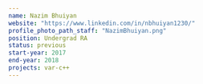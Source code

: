 ```yaml
---
name: Nazim Bhuiyan
website: "https://www.linkedin.com/in/nbhuiyan1230/"
profile_photo_path_staff: "NazimBhuiyan.png"
position: Undergrad RA
status: previous
start-year: 2017
end-year: 2018
projects: var-c++
---
```

